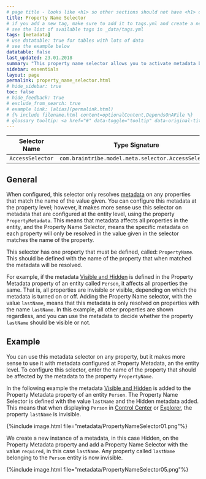 ```yaml
---
# page title - looks like <h1> so other sections should not have <h1> or single-hash headings
title: Property Name Selector
# if you add a new tag, make sure to add it to tags.yml and create a new page in pages/tags
# see the list of available tags in _data/tags.yml
tags: [metadata]
# use datatable: true for tables with lots of data
# see the example below
datatable: false
last_updated: 23.01.2018
summary: "This property name selector allows you to activate metadata based on the name of the property."
sidebar: essentials
layout: page
permalink: property_name_selector.html
# hide_sidebar: true
toc: false
# hide_feedback: true
# exclude_from_search: true
# example link: [alias](permalink.html)
# {% include filename.html content=optionalContent,DependsOnAFile %}
# glossary tooltip: <a href="#" data-toggle="tooltip" data-original-title="{{site.data.glossary.entity_type}}">entity types</a>
---
```


Selector Name  | Type Signature  
------- | -----------
`AccessSelector` | `com.braintribe.model.meta.selector.AccessSelector`

## General
When configured, this selector only resolves <a href="#" data-toggle="tooltip" data-original-title="{{site.data.glossary.metadata}}">metadata</a> on any properties that match the name of the value given. You can configure this metadata at the property level; however, it makes more sense use this selector on metadata that are configured at the entity level, using the property `PropertyMetadata`. This means that metadata affects all properties in the entity, and the Property Name Selector, means the specific metadata on each property will only be resolved in the value given in the selector matches the name of the property.

This selector has one property that must be defined, called: `PropertyName`. This should be defined with the name of the property that when matched the metadata will be resolved.

For example, if the metadata [Visible and Hidden](visible.html) is defined in the Property Metadata property of an entity called `Person`, it affects all properties the same. That is, all properties are invisible or visible, depending on which the metadata is turned on or off. Adding the Property Name selector, with the value `lastName`, means that this metadata is only resolved on properties with the name `lastName`. In this example, all other properties are shown regardless, and you can use the metadata to decide whether the property `lastName` should be visible or not.

## Example
You can use this metadata selector on any property, but it makes more sense to use it with metadata configured at Property Metadata, an the entity level. To configure this selector, enter the name of the property that should be affected by the metadata to the property `PropertyName`.

In the following example the metadata [Visible and Hidden](visible.html) is added to the Property Metadata property of an entity `Person`. The Property Name Selector is defined with the value `lastName` and the Hidden metadata added. This means that when displaying `Person` in <a href="#" data-toggle="tooltip" data-original-title="{{site.data.glossary.control_center}}">Control Center</a> or <a href="#" data-toggle="tooltip" data-original-title="{{site.data.glossary.explorer}}">Explorer</a>, the property `lastName` is invisible.

{%include image.html file="metadata/PropertyNameSelector01.png"%}

We create a new instance of a metadata, in this case Hidden, on the Property Metadata property and add a Property Name Selector with the value `required`, in this case `lastName`. Any property called `lastName` belonging to the `Person` entity is now invisible.

{%include image.html file="metadata/PropertyNameSelector05.png"%}
